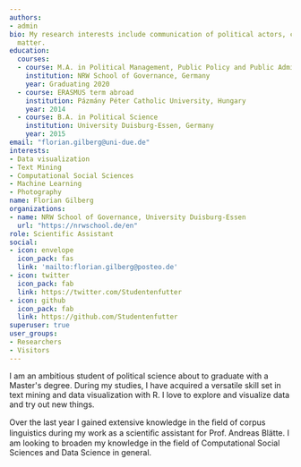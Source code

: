 ```yaml
---
authors:
- admin
bio: My research interests include communication of political actors, civil movements and network analysis
  matter.
education:
  courses:
  - course: M.A. in Political Management, Public Policy and Public Administration
    institution: NRW School of Governance, Germany
    year: Graduating 2020
  - course: ERASMUS term abroad
    institution: Pázmány Péter Catholic University, Hungary
    year: 2014
  - course: B.A. in Political Science
    institution: University Duisburg-Essen, Germany
    year: 2015
email: "florian.gilberg@uni-due.de"
interests:
- Data visualization
- Text Mining
- Computational Social Sciences
- Machine Learning
- Photography
name: Florian Gilberg
organizations:
- name: NRW School of Governance, University Duisburg-Essen
  url: "https://nrwschool.de/en"
role: Scientific Assistant
social:
- icon: envelope
  icon_pack: fas
  link: 'mailto:florian.gilberg@posteo.de'
- icon: twitter
  icon_pack: fab
  link: https://twitter.com/Studentenfutter
- icon: github
  icon_pack: fab
  link: https://github.com/Studentenfutter
superuser: true
user_groups:
- Researchers
- Visitors
---
```


I am an ambitious student of political science about to graduate with a Master's degree. During my studies, I
have acquired a versatile skill set in text mining and data visualization with R. I love to explore and visualize data and try out new things.

Over the last year I gained extensive knowledge in the ﬁeld of corpus linguistics during my work as a scientiﬁc assistant for Prof. Andreas Blätte. I am looking to broaden my knowledge in the field of Computational Social Sciences and Data Science in general.